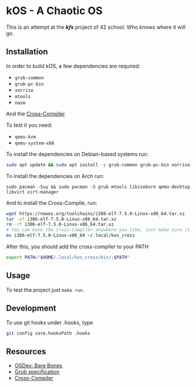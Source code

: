# kOS - A Chaotic OS

This is an attempt at the ***kfs*** project of 42 school. Who knows where it will go.

## Installation
In order to build kOS, a few dependencies are required:

* `grub-common`
* `grub-pc-bin`
* `xorriso`
* `mtools`
* `nasm`

And the [Cross-Compiler](https://newos.org/toolchains/i386-elf-7.5.0-Linux-x86_64.tar.xz)

To test it you need:

* `qemu-kvm`
* `qemu-system-x86`

To install the dependencies on Debian-based systems run:
```sh
sudo apt update && sudo apt install -y grub-common grub-pc-bin xorriso mtools nasm qemu-kvm qemu-system-x86
```
To install the dependencies on Arch run:
```
sudo pacman -Suy && sudo pacman -S grub mtools libisoburn qemu-desktop libvirt virt-manager
```
And to install the Cross-Compile, run:
```sh
wget https://newos.org/toolchains/i386-elf-7.5.0-Linux-x86_64.tar.xz
tar -xf i386-elf-7.5.0-Linux-x86_64.tar.xz
rm -rf i386-elf-7.5.0-Linux-x86_64.tar.xz
# You can move the Cross-Compiler anywhere you like, just make sure it's first in your PATH.
mv i386-elf-7.5.0-Linux-x86_64 ~/.local/kos_cross
```

After this, you should add the cross-compiler to your PATH
```sh
export PATH="$HOME/.local/kos_cross/bin/:$PATH"
```

## Usage
To test the project just `make run`.

## Development
To use git hooks under .hooks, type
```sh
git config core.hooksPath .hooks
```

## Resources
* [OSDev: Bare Bones](https://wiki.osdev.org/Bare_Bones)
* [Grub specification](https://www.gnu.org/software/grub/manual/multiboot/multiboot.html)
* [Cross-Compiler](https://newos.org/toolchains/i386-elf-7.5.0-Linux-x86_64.tar.xz)

